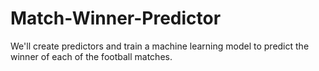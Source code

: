 # Match-Winner-Predictor
We'll create predictors and train a machine learning model to predict the winner of each of the football matches.  

